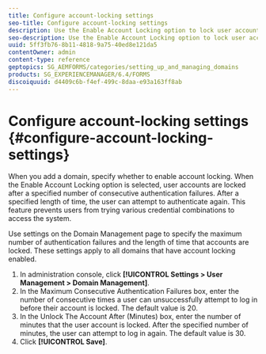 ```yaml
---
title: Configure account-locking settings
seo-title: Configure account-locking settings
description: Use the Enable Account Locking option to lock user accounts after a specified number of consecutive authentication failures.
seo-description: Use the Enable Account Locking option to lock user accounts after a specified number of consecutive authentication failures.
uuid: 5ff3fb76-8b11-4818-9a75-40ed8e121da5
contentOwner: admin
content-type: reference
geptopics: SG_AEMFORMS/categories/setting_up_and_managing_domains
products: SG_EXPERIENCEMANAGER/6.4/FORMS
discoiquuid: d4409c6b-f4ef-499c-8daa-e93a163ff8ab
---
```


# Configure account-locking settings {#configure-account-locking-settings}

When you add a domain, specify whether to enable account locking. When the Enable Account Locking option is selected, user accounts are locked after a specified number of consecutive authentication failures. After a specified length of time, the user can attempt to authenticate again. This feature prevents users from trying various credential combinations to access the system.

Use settings on the Domain Management page to specify the maximum number of authentication failures and the length of time that accounts are locked. These settings apply to all domains that have account locking enabled.

1. In administration console, click **[!UICONTROL Settings > User Management > Domain Management]**.
1. In the Maximum Consecutive Authentication Failures box, enter the number of consecutive times a user can unsuccessfully attempt to log in before their account is locked. The default value is 20.
1. In the Unlock The Account After (Minutes) box, enter the number of minutes that the user account is locked. After the specified number of minutes, the user can attempt to log in again. The default value is 30.
1. Click **[!UICONTROL Save]**.

